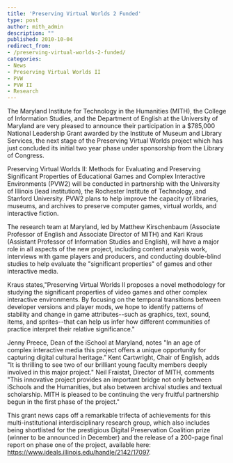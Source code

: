 ```yaml
---
title: 'Preserving Virtual Worlds 2 Funded'
type: post
author: mith_admin
description: ""
published: 2010-10-04
redirect_from: 
- /preserving-virtual-worlds-2-funded/
categories:
- News
- Preserving Virtual Worlds II
- PVW
- PVW II
- Research
---
```

The Maryland Institute for Technology in the Humanities (MITH), the College of Information Studies, and the Department of English at the University of Maryland are very pleased to announce their participation in a \$785,000 National Leadership Grant awarded by the Institute of Museum and Library Services, the next stage of the Preserving Virtual Worlds project which has just concluded its initial two year phase under sponsorship from the Library of Congress.

Preserving Virtual Worlds II: Methods for Evaluating and Preserving Significant Properties of Educational Games and Complex Interactive Environments (PVW2) will be conducted in partnership with the University of Illinois (lead institution), the Rochester Institute of Technology, and Stanford University. PVW2 plans to help improve the capacity of libraries, museums, and archives to preserve computer games, virtual worlds, and interactive fiction.

The research team at Maryland, led by Matthew Kirschenbaum (Associate Professor of English and Associate Director of MITH) and Kari Kraus (Assistant Professor of Information Studies and English), will have a major role in all aspects of the new project, including content analysis work, interviews with game players and producers, and conducting double-blind studies to help evaluate the "significant properties" of games and other interactive media.

Kraus states,"Preserving Virtual Worlds II proposes a novel methodology for studying the significant properties of video games and other complex interactive environments. By focusing on the temporal transitions between developer versions and player mods, we hope to identify patterns of stability and change in game attributes--such as graphics, text, sound, items, and sprites--that can help us infer how different communities of practice interpret their relative significance."

Jenny Preece, Dean of the iSchool at Maryland, notes "In an age of complex interactive media this project offers a unique opportunity for capturing digital cultural heritage.” Kent Cartwright, Chair of English, adds "It is thrilling to see two of our brilliant young faculty members deeply involved in this major project." Neil Fraistat, Director of MITH, comments "This innovative project provides an important bridge not only between iSchools and the Humanities, but also between archival studies and textual scholarship. MITH is pleased to be continuing the very fruitful partnership begun in the first phase of the project."

This grant news caps off a remarkable trifecta of achievements for this multi-institutional interdisciplinary research group, which also includes being shortlisted for the prestigious Digital Preservation Coalition prize (winner to be announced in December) and the release of a 200-page final report on phase one of the project, available here: <https://www.ideals.illinois.edu/handle/2142/17097>.
